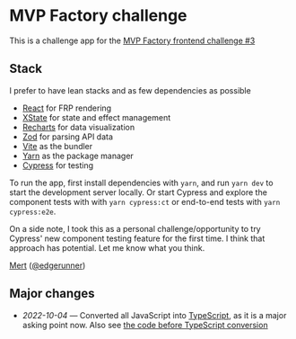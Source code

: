 # MVP Factory challenge

This is a challenge app for the [MVP Factory frontend challenge #3](https://mvpmatch.notion.site/Main-Frontend-3-our-Mock-API-6088e94b83cd4ebba7d2bd883d5d710b)

## Stack

I prefer to have lean stacks and as few dependencies as possible

- [React](https://reactjs.org) for FRP rendering
- [XState](https://xstate.js.org) for state and effect management
- [Recharts](https://recharts.org) for data visualization
- [Zod](https://zod.dev) for parsing API data
- [Vite](https://vitejs.dev) as the bundler
- [Yarn](https://yarnpkg.com) as the package manager
- [Cypress](https://cypress.io) for testing

To run the app, first install dependencies with `yarn`, and run `yarn dev` 
to start the development server locally. Or start Cypress and explore the component tests with with `yarn cypress:ct` or end-to-end tests with `yarn cypress:e2e`.

On a side note, I took this as a personal challenge/opportunity to try Cypress'
new component testing feature for the first time. I think that approach has 
potential. Let me know what you think.

[Mert](mailto:mert@merttorun.com) ([@edgerunner](https://github.com/edgerunner))

## Major changes

- *2022-10-04 —* Converted all JavaScript into 
[TypeScript](https://typescriptlang.org), as it is a major asking point now.
Also see [the code before TypeScript conversion](https://github.com/edgerunner/mvp-factory-challenge/tree/e76cb72a342f6528396bac956487ecb0ec3b641f)